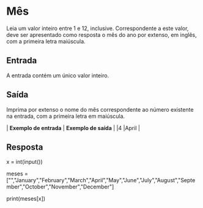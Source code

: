# Mês

Leia um valor inteiro entre 1 e 12, inclusive. Correspondente a este valor, deve ser apresentado como resposta o mês do ano por extenso, em inglês, com a primeira letra maiúscula.

## Entrada 

A entrada contém um único valor inteiro.

## Saída

Imprima por extenso o nome do mês correspondente ao número existente na entrada, com a primeira letra em maiúscula.

|           **Exemplo de entrada**          |           **Exemplo de saída**          |
|4                                          |April                                    |

## Resposta

x = int(input())

meses = ["","January","February","March","April","May","June","July","August","September","October","November","December"]

print(meses[x])